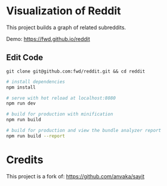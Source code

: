 # Visualization of Reddit

This project builds a graph of related subreddits.

Demo: https://fwd.github.io/reddit

## Edit Code

```
git clone git@github.com:fwd/reddit.git && cd reddit
```

```bash
# install dependencies
npm install

# serve with hot reload at localhost:8080
npm run dev

# build for production with minification
npm run build

# build for production and view the bundle analyzer report
npm run build --report
```

# Credits

This project is a fork of: https://github.com/anvaka/sayit
